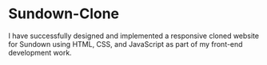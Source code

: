 # Sundown-Clone
I have successfully designed and implemented a responsive cloned website for Sundown using HTML, CSS, and JavaScript as part of my front-end development work.
